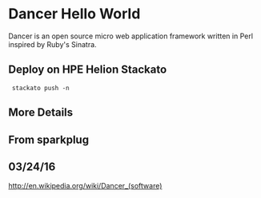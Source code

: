 # Dancer Hello World

Dancer is an open source micro web application framework written in Perl inspired by Ruby's Sinatra.

## Deploy on HPE Helion Stackato

     stackato push -n

## More Details
## From sparkplug
## 03/24/16

http://en.wikipedia.org/wiki/Dancer_(software)
